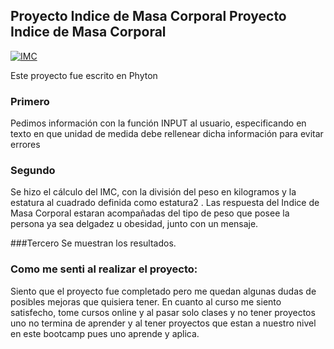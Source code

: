 ## Proyecto Indice de Masa Corporal Proyecto Indice de Masa Corporal 


[![IMC](https://inuba.com/wp-content/uploads/2022/03/como-calcular-indice-masa-corporal.webp "IMC")](http://https://inuba.com/wp-content/uploads/2022/03/como-calcular-indice-masa-corporal.webp "IMC")


Este proyecto fue escrito en Phyton

### Primero
Pedimos información con la función INPUT al usuario, especificando en texto en que unidad de medida debe rellenear dicha información para evitar errores

### Segundo
Se hizo el cálculo del IMC, con la división del peso en kilogramos y la estatura al cuadrado definida como estatura2 .
Las respuesta del Indice de Masa Corporal estaran acompañadas del tipo de peso que posee la persona ya sea delgadez u obesidad,  junto con un mensaje.

###Tercero
Se muestran los resultados.

### Como me senti al realizar el proyecto:

Siento que el proyecto fue completado pero me quedan algunas dudas de posibles mejoras que quisiera tener. En cuanto al curso me siento satisfecho, tome cursos online y al pasar solo clases y no tener proyectos uno no termina de aprender y al tener proyectos que estan a nuestro nivel en este bootcamp pues uno aprende y aplica.









